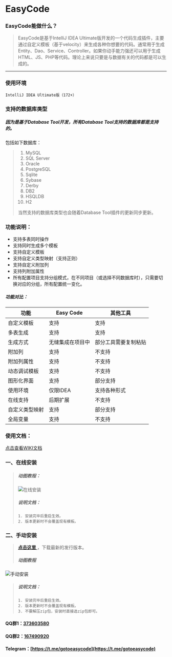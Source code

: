 # EasyCode

### EasyCode能做什么？

> EasyCode是基于IntelliJ IDEA Ultimate版开发的一个代码生成插件，主要通过自定义模板（基于velocity）来生成各种你想要的代码。通常用于生成Entity、Dao、Service、Controller。如果你动手能力强还可以用于生成HTML、JS、PHP等代码。理论上来说只要是与数据有关的代码都是可以生成的。
---
### 使用环境
`IntelliJ IDEA Ultimate版（172+）`

### 支持的数据库类型
##### 因为是基于Database Tool开发，所有Database Tool支持的数据库都是支持的。

包括如下数据库：
> 1. MySQL
> 2. SQL Server
> 3. Oracle
> 4. PostgreSQL
> 5. Sqlite
> 6. Sybase
> 7. Derby
> 8. DB2
> 9. HSQLDB
> 10. H2
>  
> 当然支持的数据库类型也会随着Database Tool插件的更新同步更新。

### 功能说明：
* 支持多表同时操作
* 支持同时生成多个模板
* 支持自定义模板
* 支持自定义类型映射（支持正则）
* 支持自定义附加列
* 支持列附加属性
* 所有配置项目支持分组模式，在不同项目（或选择不同数据库时），只需要切换对应的分组，所有配置统一变化。

##### 功能对比：

功能|Easy Code|其他工具
---|---|---
自定义模板|支持|支持
多表生成|支持|支持
生成方式|无缝集成在项目中|部分工具需要复制粘贴
附加列|支持|不支持
附加列属性|支持|不支持
动态调试模板|支持|不支持
图形化界面|支持|部分支持
使用环境|仅限IDEA|支持各种形式
在线支持|后期扩展|不支持
自定义类型映射|支持|部分支持
全局变量|支持|不支持


### 使用文档：
[点击查看WIKI文档](https://gitee.com/makejava/EasyCode/wikis/pages)

### 一、在线安装
> ##### 动图教程：
> ![在线安装](../../raw/master/%E6%95%99%E7%A8%8B%E5%9B%BE%E7%89%87/1-1/%E5%9C%A8%E7%BA%BF%E5%AE%89%E8%A3%85.gif "在线安装")
> ##### 说明文档：
> ``` 说明文档：
> 1. 安装完毕后重启生效。
> 2. 版本更新时不会覆盖现有模板。
> ```

### 二、手动安装
> [ **点击这里** ](../../releases)，下载最新的发行版本。
> ##### 动图教程
![手动安装](../../raw/master/%E6%95%99%E7%A8%8B%E5%9B%BE%E7%89%87/1-1/%E6%9C%AC%E5%9C%B0%E5%AE%89%E8%A3%85.gif "手动安装")
> ##### 说明文档：
> ``` 说明文档：
> 1. 安装完毕后重启生效。
> 2. 版本更新时不会覆盖现有模板。
> 3. 不要解压zip包，安装时直接选zip包即可。
> ```  

#### QQ群1：[373603580](https://shang.qq.com/wpa/qunwpa?idkey=4d495321e527ec2ce459c0d0d6320414cd9677d92d5287df831d4e1c4ec09740)
#### QQ群2：[167490920](https://qm.qq.com/cgi-bin/qm/qr?k=r0emWZbPZIb6BqxpLM4Z4jo2mHoC0zZK&jump_from=webapi)
#### Telegram：[https://t.me/gotoeasycode](https://t.me/gotoeasycode)
